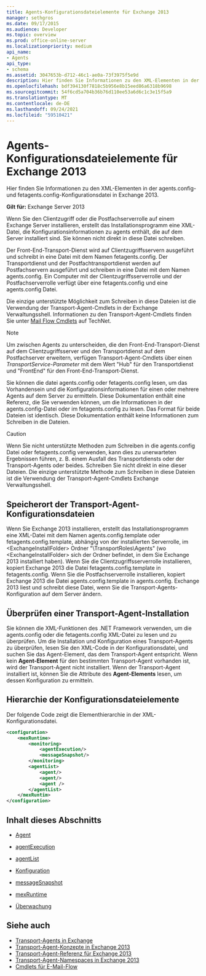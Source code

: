 ```yaml
---
title: Agents-Konfigurationsdateielemente für Exchange 2013
manager: sethgros
ms.date: 09/17/2015
ms.audience: Developer
ms.topic: overview
ms.prod: office-online-server
ms.localizationpriority: medium
api_name:
- Agents
api_type:
- schema
ms.assetid: 3047653b-d712-46c1-ae0a-73f3975f5e9d
description: Hier finden Sie Informationen zu den XML-Elementen in der agents.config- und fetagents.config-Konfigurationsdatei in Exchange 2013.
ms.openlocfilehash: bdf394130f7818c5b956e8b15eed86a6318b9698
ms.sourcegitcommit: 54f6cd5a704b36b76d110ee53a6d6c1c3e15f5a9
ms.translationtype: MT
ms.contentlocale: de-DE
ms.lasthandoff: 09/24/2021
ms.locfileid: "59510421"
---
```

# <a name="agents-configuration-file-elements-for-exchange-2013"></a>Agents-Konfigurationsdateielemente für Exchange 2013

Hier finden Sie Informationen zu den XML-Elementen in der agents.config- und fetagents.config-Konfigurationsdatei in Exchange 2013.
  
**Gilt für:** Exchange Server 2013
  
Wenn Sie den Clientzugriff oder die Postfachserverrolle auf einem Exchange Server installieren, erstellt das Installationsprogramm eine XML-Datei, die Konfigurationsinformationen zu agents enthält, die auf dem Server installiert sind. Sie können nicht direkt in diese Datei schreiben. 
  
Der Front-End-Transport-Dienst wird auf Clientzugriffsservern ausgeführt und schreibt in eine Datei mit dem Namen fetagents.config. Der Transportdienst und der Postfachtransportdienst werden auf Postfachservern ausgeführt und schreiben in eine Datei mit dem Namen agents.config. Ein Computer mit der Clientzugriffsserverrolle und der Postfachserverrolle verfügt über eine fetagents.config und eine agents.config Datei. 
  
Die einzige unterstützte Möglichkeit zum Schreiben in diese Dateien ist die Verwendung der Transport-Agent-Cmdlets in der Exchange Verwaltungsshell. Informationen zu den Transport-Agent-Cmdlets finden Sie unter [Mail Flow Cmdlets](https://technet.microsoft.com/library/aa998553%28v=exchg.150%29.aspx) auf TechNet. 
  
> [!NOTE]
> Um zwischen Agents zu unterscheiden, die den Front-End-Transport-Dienst auf dem Clientzugriffsserver und den Transportdienst auf dem Postfachserver erweitern, verfügen Transport-Agent-Cmdlets über einen  _TransportService-Parameter_ mit dem Wert "Hub" für den Transportdienst und "FrontEnd" für den Front-End-Transport-Dienst. 
  
Sie können die datei agents.config oder fetagents.config lesen, um das Vorhandensein und die Konfigurationsinformationen für einen oder mehrere Agents auf dem Server zu ermitteln. Diese Dokumentation enthält eine Referenz, die Sie verwenden können, um die Informationen in der agents.config-Datei oder im fetagents.config zu lesen. Das Format für beide Dateien ist identisch. Diese Dokumentation enthält keine Informationen zum Schreiben in die Dateien.
  
> [!CAUTION]
> Wenn Sie nicht unterstützte Methoden zum Schreiben in die agents.config Datei oder fetagents.config verwenden, kann dies zu unerwarteten Ergebnissen führen, z. B. einem Ausfall des Transportdiensts oder der Transport-Agents oder beides. Schreiben Sie nicht direkt in eine dieser Dateien. Die einzige unterstützte Methode zum Schreiben in diese Dateien ist die Verwendung der Transport-Agent-Cmdlets Exchange Verwaltungsshell. 
  
## <a name="location-of-the-transport-agent-configuration-files"></a>Speicherort der Transport-Agent-Konfigurationsdateien
<a name="bk_ConfigLoc"> </a>

Wenn Sie Exchange 2013 installieren, erstellt das Installationsprogramm eine XML-Datei mit dem Namen agents.config.template oder fetagents.config.template, abhängig von der installierten Serverrolle, im \<ExchangeInstallFolder\> Ordner "\TransportRoles\Agents" (wo \<ExchangeInstallFolder\> sich der Ordner befindet, in dem Sie Exchange 2013 installiert haben). Wenn Sie die Clientzugriffsserverrolle installieren, kopiert Exchange 2013 die Datei fetagents.config.template in fetagents.config. Wenn Sie die Postfachserverrolle installieren, kopiert Exchange 2013 die Datei agents.config.template in agents.config. Exchange 2013 liest und schreibt diese Datei, wenn Sie die Transport-Agents-Konfiguration auf dem Server ändern.
  
## <a name="verifying-a-transport-agent-installation"></a>Überprüfen einer Transport-Agent-Installation
<a name="bk_verifyinstall"> </a>

Sie können die XML-Funktionen des .NET Framework verwenden, um die agents.config oder die fetagents.config XML-Datei zu lesen und zu überprüfen. Um die Installation und Konfiguration eines Transport-Agents zu überprüfen, [](agent.md) lesen Sie den XML-Code in der Konfigurationsdatei, und suchen Sie das Agent-Element, das dem Transport-Agent entspricht. Wenn kein **Agent-Element** für den bestimmten Transport-Agent vorhanden ist, wird der Transport-Agent nicht installiert. Wenn der Transport-Agent installiert ist, können Sie die Attribute des **Agent-Elements** lesen, um dessen Konfiguration zu ermitteln. 
  
## <a name="configuration-file-element-hierarchy"></a>Hierarchie der Konfigurationsdateielemente
<a name="bk_elementref"> </a>

Der folgende Code zeigt die Elementhierarchie in der XML-Konfigurationsdatei.
  
```XML
<configuration>
    <mexRuntime>
        <monitoring>
            <agentExecution/>
            <messageSnapshot/>
        </monitoring>
        <agentList>
            <agent/>
            <agent/>
            <agent />
        </agentList>
    </mexRuntim>
</configuration>
```

## <a name="in-this-section"></a>Inhalt dieses Abschnitts
<a name="bk_elementreflist"> </a>

- [Agent](agent.md)
    
- [agentExecution](agentexecution.md)
    
- [agentList](agentlist.md)
    
- [Konfiguration](configuration.md)
    
- [messageSnapshot](messagesnapshot.md)
    
- [mexRuntime](mexruntime.md)
    
- [Überwachung](monitoring.md)
    
## <a name="see-also"></a>Siehe auch

- [Transport-Agents in Exchange](transport-agents-in-exchange-2013.md)
- [Transport-Agent-Konzepte in Exchange 2013](transport-agent-concepts-in-exchange-2013.md)
- [Transport-Agent-Referenz für Exchange 2013](transport-agent-reference-for-exchange-2013.md)
- [Transport-Agent-Namespaces in Exchange 2013](transport-agent-namespaces-in-exchange-2013.md)
- [Cmdlets für E-Mail-Flow](https://docs.microsoft.com/powershell/exchange/?view=exchange-ps)
    

